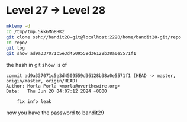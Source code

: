 # Level 27 -> Level 28  

```bash
mktemp -d
cd /tmp/tmp.5kk6Mn8HKz
git clone ssh://bandit28-git@localhost:2220/home/bandit28-git/repo
cd repo/
git log
git show ad9a337071c5e3d4509559d36128b38a0e5571f1
```

the hash in git show is of  

```
commit ad9a337071c5e3d4509559d36128b38a0e5571f1 (HEAD -> master, origin/master, origin/HEAD)
Author: Morla Porla <morla@overthewire.org>
Date:   Thu Jun 20 04:07:12 2024 +0000

    fix info leak
```

now you have the password to bandit29


